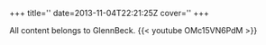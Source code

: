 +++
title=''
date=2013-11-04T22:21:25Z
cover=''
+++

All content belongs to GlennBeck.
{{< youtube OMc15VN6PdM >}}
